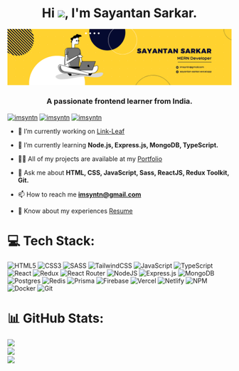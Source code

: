 <h1 align="center">Hi <img src="https://github.com/TheDudeThatCode/TheDudeThatCode/blob/master/Assets/Hi.gif"width="29">, I'm Sayantan Sarkar.</h1>

<img src="https://raw.githubusercontent.com/imSyntn/Static-Files/refs/heads/main/sayantan%20sarkar%20Background.png" />
<h3 align="center">A passionate frontend learner from India.</h3>

<p align="left">
<a href="https://linkedin.com/in/imsyntn" target="blank"><img align="center" src="https://raw.githubusercontent.com/rahuldkjain/github-profile-readme-generator/master/src/images/icons/Social/linked-in-alt.svg" alt="imsyntn" height="30" width="40" /></a>
<a href="https://twitter.com/imsyntn" target="blank"><img align="center" src="https://raw.githubusercontent.com/rahuldkjain/github-profile-readme-generator/master/src/images/icons/Social/twitter.svg" alt="imsyntn" height="30" width="40" /></a>
<a href="mailto:imsyntn@gmail.com" target="blank"><img align="center" src="https://img.shields.io/badge/Gmail-D14836?style=for-the-badge&logo=gmail&logoColor=white" alt="imsyntn" /></a>
</p>

- 🔭 I’m currently working on [Link-Leaf](https://github.com/imSyntn/Link-Leaf)

- 🌱 I’m currently learning **Node.js, Express.js, MongoDB, TypeScript.**

- 👨‍💻 All of my projects are available at my [Portfolio](https://sayantan-sarkar.vercel.app)

- 💬 Ask me about **HTML, CSS, JavaScript, Sass, ReactJS, Redux Toolkit, Git.**

- 📫 How to reach me **imsyntn@gmail.com**

- 📄 Know about my experiences [Resume](https://drive.google.com/file/d/1gxLyyll73Bps9e1dC509qjW_7k1wZgL5/view?usp=sharing)


# 💻 Tech Stack:
![HTML5](https://img.shields.io/badge/html5-%23E34F26.svg?style=for-the-badge&logo=html5&logoColor=white) ![CSS3](https://img.shields.io/badge/css3-%231572B6.svg?style=for-the-badge&logo=css3&logoColor=white) ![SASS](https://img.shields.io/badge/SASS-hotpink.svg?style=for-the-badge&logo=SASS&logoColor=white) ![TailwindCSS](https://img.shields.io/badge/tailwindcss-%2338B2AC.svg?style=for-the-badge&logo=tailwind-css&logoColor=white) ![JavaScript](https://img.shields.io/badge/javascript-%23323330.svg?style=for-the-badge&logo=javascript&logoColor=%23F7DF1E) ![TypeScript](https://img.shields.io/badge/typescript-%23007ACC.svg?style=for-the-badge&logo=typescript&logoColor=white) ![React](https://img.shields.io/badge/react-%2320232a.svg?style=for-the-badge&logo=react&logoColor=%2361DAFB) ![Redux](https://img.shields.io/badge/redux-%23593d88.svg?style=for-the-badge&logo=redux&logoColor=white) ![React Router](https://img.shields.io/badge/React_Router-CA4245?style=for-the-badge&logo=react-router&logoColor=white) ![NodeJS](https://img.shields.io/badge/node.js-6DA55F?style=for-the-badge&logo=node.js&logoColor=white) ![Express.js](https://img.shields.io/badge/express.js-%23404d59.svg?style=for-the-badge&logo=express&logoColor=%2361DAFB) ![MongoDB](https://img.shields.io/badge/MongoDB-%234ea94b.svg?style=for-the-badge&logo=mongodb&logoColor=white) ![Postgres](https://img.shields.io/badge/postgres-%23316192.svg?style=for-the-badge&logo=postgresql&logoColor=white) ![Redis](https://img.shields.io/badge/redis-%23DD0031.svg?style=for-the-badge&logo=redis&logoColor=white) ![Prisma](https://img.shields.io/badge/Prisma-3982CE?style=for-the-badge&logo=Prisma&logoColor=white) ![Firebase](https://img.shields.io/badge/firebase-%23039BE5.svg?style=for-the-badge&logo=firebase) ![Vercel](https://img.shields.io/badge/vercel-%23000000.svg?style=for-the-badge&logo=vercel&logoColor=white) ![Netlify](https://img.shields.io/badge/netlify-%23000000.svg?style=for-the-badge&logo=netlify&logoColor=#00C7B7) ![NPM](https://img.shields.io/badge/NPM-%23CB3837.svg?style=for-the-badge&logo=npm&logoColor=white) ![Docker](https://img.shields.io/badge/docker-%230db7ed.svg?style=for-the-badge&logo=docker&logoColor=white) ![Git](https://img.shields.io/badge/git-%23F05033.svg?style=for-the-badge&logo=git&logoColor=white) 


# 📊 GitHub Stats:
![](https://github-readme-stats.vercel.app/api?username=imsyntn&theme=dark&hide_border=false&include_all_commits=false&count_private=false)<br/>
![](https://github-readme-streak-stats.herokuapp.com/?user=imsyntn&theme=dark&hide_border=false)<br/>
![](https://github-readme-stats.vercel.app/api/top-langs/?username=imsyntn&theme=dark&hide_border=false&include_all_commits=false&count_private=false&layout=compact)
